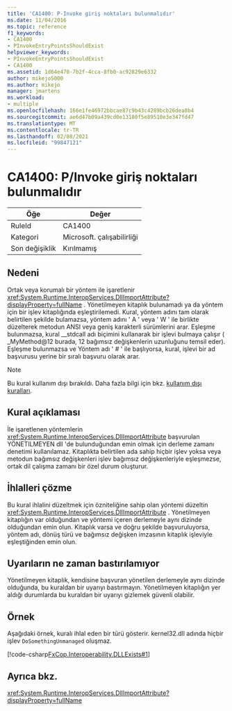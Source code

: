 ```yaml
---
title: 'CA1400: P-Invoke giriş noktaları bulunmalıdır'
ms.date: 11/04/2016
ms.topic: reference
f1_keywords:
- CA1400
- PInvokeEntryPointsShouldExist
helpviewer_keywords:
- PInvokeEntryPointsShouldExist
- CA1400
ms.assetid: 1d64e470-7b2f-4cca-8fb0-ac92829e6332
author: mikejo5000
ms.author: mikejo
manager: jmartens
ms.workload:
- multiple
ms.openlocfilehash: 166e1fe46972bbcae87c9b43c4289bcb26dea8b4
ms.sourcegitcommit: ae6d47b09a439cd0e13180f5e89510e3e347fd47
ms.translationtype: MT
ms.contentlocale: tr-TR
ms.lasthandoff: 02/08/2021
ms.locfileid: "99847121"
---
```

# <a name="ca1400-pinvoke-entry-points-should-exist"></a>CA1400: P/Invoke giriş noktaları bulunmalıdır

|Öğe|Değer|
|-|-|
|RuleId|CA1400|
|Kategori|Microsoft. çalışabilirliği|
|Son değişiklik|Kırılmamış|

## <a name="cause"></a>Nedeni
Ortak veya korumalı bir yöntem ile işaretlenir <xref:System.Runtime.InteropServices.DllImportAttribute?displayProperty=fullName> . Yönetilmeyen kitaplık bulunamadı ya da yöntem için bir işlev kitaplığında eşleştirilemedi. Kural, yöntem adını tam olarak belirtilen şekilde bulamazsa, yöntem adını ' A ' veya ' W ' ile birlikte düzelterek metodun ANSI veya geniş karakterli sürümlerini arar. Eşleşme bulunmazsa, kural __stdcall adı biçimini kullanarak bir işlevi bulmaya çalışır ( _MyMethod@12 burada, 12 bağımsız değişkenlerin uzunluğunu temsil eder). Eşleşme bulunmazsa ve Yöntem adı ' # ' ile başlıyorsa, kural, işlevi bir ad başvurusu yerine bir sıralı başvuru olarak arar.

> [!NOTE]
> Bu kural kullanım dışı bırakıldı. Daha fazla bilgi için bkz. [kullanım dışı kuralları](fxcop-unported-deprecated-rules.md).

## <a name="rule-description"></a>Kural açıklaması
İle işaretlenen yöntemlerin <xref:System.Runtime.InteropServices.DllImportAttribute> başvurulan YÖNETILMEYEN dll 'de bulunduğundan emin olmak için derleme zamanı denetimi kullanılamaz. Kitaplıkta belirtilen ada sahip hiçbir işlev yoksa veya metodun bağımsız değişkenleri işlev bağımsız değişkenleriyle eşleşmezse, ortak dil çalışma zamanı bir özel durum oluşturur.

## <a name="how-to-fix-violations"></a>İhlalleri çözme
Bu kural ihlalini düzeltmek için özniteliğine sahip olan yöntemi düzeltin <xref:System.Runtime.InteropServices.DllImportAttribute> . Yönetilmeyen kitaplığın var olduğundan ve yöntemi içeren derlemeyle aynı dizinde olduğundan emin olun. Kitaplık varsa ve doğru şekilde başvuruluyorsa, yöntem adı, dönüş türü ve bağımsız değişken imzasının kitaplık işleviyle eşleştiğinden emin olun.

## <a name="when-to-suppress-warnings"></a>Uyarıların ne zaman bastırılamıyor
Yönetilmeyen kitaplık, kendisine başvuran yönetilen derlemeyle aynı dizinde olduğunda, bu kuraldan bir uyarıyı bastırmayın. Yönetilmeyen kitaplığın yer aldığı durumlarda bu kuraldan bir uyarıyı gizlemek güvenli olabilir.

## <a name="example"></a>Örnek
Aşağıdaki örnek, kuralı ihlal eden bir türü gösterir. kernel32.dll adında hiçbir işlev `DoSomethingUnmanaged` oluşmaz.

[!code-csharp[FxCop.Interoperability.DLLExists#1](../code-quality/codesnippet/CSharp/ca1400-p-invoke-entry-points-should-exist_1.cs)]

## <a name="see-also"></a>Ayrıca bkz.
 <xref:System.Runtime.InteropServices.DllImportAttribute?displayProperty=fullName>
